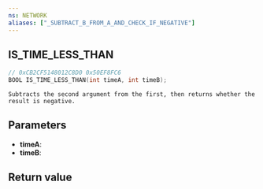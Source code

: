 ```yaml
---
ns: NETWORK
aliases: ["_SUBTRACT_B_FROM_A_AND_CHECK_IF_NEGATIVE"]
---
```

## IS_TIME_LESS_THAN

```c
// 0xCB2CF5148012C8D0 0x50EF8FC6
BOOL IS_TIME_LESS_THAN(int timeA, int timeB);
```

```
Subtracts the second argument from the first, then returns whether the result is negative.  
```

## Parameters
* **timeA**: 
* **timeB**: 

## Return value
